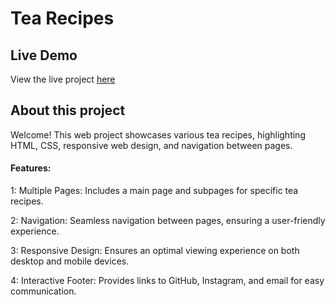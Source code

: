 # Tea Recipes

## Live Demo

View the live project [here](https://047hashim.github.io/tea-recipe/)

## About this project

Welcome! This web project showcases various tea recipes, highlighting HTML, CSS, responsive web design, and navigation between pages.

#### Features:

1: Multiple Pages: Includes a main page and subpages for specific tea recipes.

2: Navigation: Seamless navigation between pages, ensuring a user-friendly experience.

3: Responsive Design: Ensures an optimal viewing experience on both desktop and mobile devices.

4: Interactive Footer: Provides links to GitHub, Instagram, and email for easy communication.
